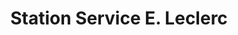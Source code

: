 ---
title: "Station Service E. Leclerc"
url: /saint-arnoult/station-service-e-leclerc/
shop: gaz
---